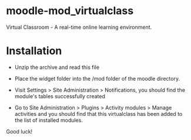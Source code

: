 moodle-mod_virtualclass
=======================
Virtual Classroom - A real-time online learning environment.



Installation
===============
* Unzip the archive and read this file

* Place the widget folder into the /mod folder of the moodle
  directory.

* Visit Settings > Site Administration > Notifications, you should find
  the module's tables successfully created

* Go to Site Administration > Plugins > Activity modules > Manage activities
  and you should find that this virtualclass has been added to the list of
  installed modules.

Good luck!